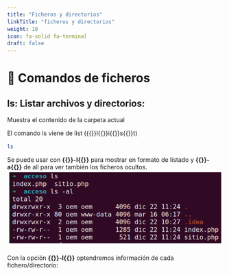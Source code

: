```yaml
---
title: "Ficheros y directorios"
linkTitle: "ficheros y directorios"
weight: 10
icon: fa-solid fa-terminal
draft: false    
---
```


# :page_facing_up: Comandos de ficheros
## ls: Listar archivos y directorios:
Muestra el contenido de la carpeta actual

El comando ls viene de list ({{<color>}}l{{</color>}}i{{<color>}}s{{</color>}}t)

```bash
ls
```
Se puede usar con __{{<color>}}-l{{</color>}}__ para mostrar en formato de listado y __{{<color>}}-a{{</color>}}__ de all para ver
también los ficheros ocultos. 
![img.png](img.png)

Con la opción __{{<color>}}-l{{</color>}}__ optendremos información de cada fichero/directorio: